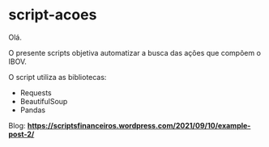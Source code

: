 # script-acoes

<!-- wp:paragraph -->
<p>Olá.</p>
<!-- /wp:paragraph -->

<!-- wp:paragraph -->
<p>O presente scripts objetiva automatizar a busca das ações que compõem o IBOV.</p>
<!-- /wp:paragraph -->

<!-- wp:paragraph -->
<p>O script utiliza as bibliotecas: </p>
<!-- /wp:paragraph -->

<!-- wp:list -->
<ul><li>Requests</li><li>BeautifulSoup</li><li>Pandas<br></li></ul>
<!-- /wp:list -->

Blog: **https://scriptsfinanceiros.wordpress.com/2021/09/10/example-post-2/**
